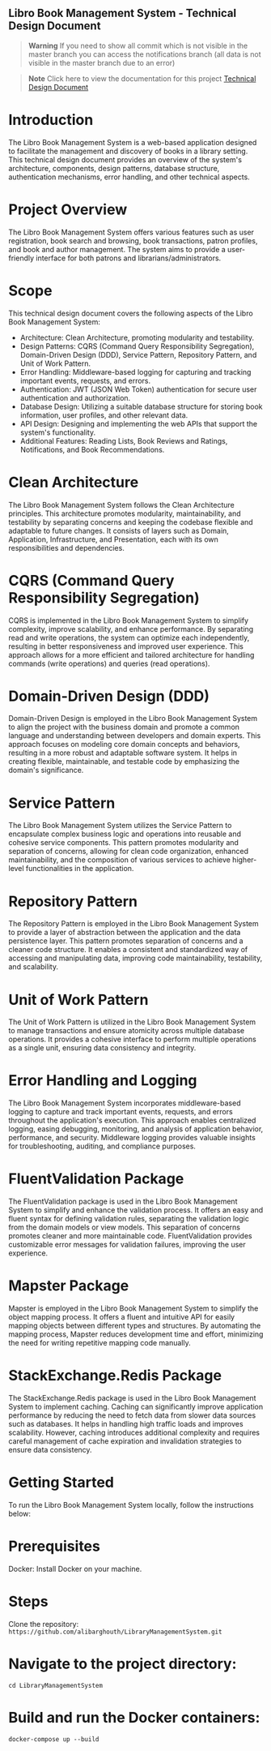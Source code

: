 ## Libro Book Management System - Technical Design Document

> **Warning**
> If you need to show all commit which is not visible in the master branch you can access the notifications branch (all data is not visible in the master branch due to an error)

> **Note**
> Click here to view the documentation for this project
> <a href = "https://www.notion.so/Technical-Design-Document-Libro-Book-Management-System-3716ed2333eb4b3499d4edfe2a662162">Technical Design Document</a>

# Introduction
The Libro Book Management System is a web-based application designed to facilitate the management and discovery of books in a library setting. This technical design document provides an overview of the system's architecture, components, design patterns, database structure, authentication mechanisms, error handling, and other technical aspects.

# Project Overview
The Libro Book Management System offers various features such as user registration, book search and browsing, book transactions, patron profiles, and book and author management. The system aims to provide a user-friendly interface for both patrons and librarians/administrators.

# Scope
This technical design document covers the following aspects of the Libro Book Management System:

- Architecture: Clean Architecture, promoting modularity and testability.
- Design Patterns: CQRS (Command Query Responsibility Segregation), Domain-Driven Design (DDD), Service Pattern, Repository Pattern, and Unit of Work Pattern.
- Error Handling: Middleware-based logging for capturing and tracking important events, requests, and errors.
- Authentication: JWT (JSON Web Token) authentication for secure user authentication and authorization.
- Database Design: Utilizing a suitable database structure for storing book information, user profiles, and other relevant data.
- API Design: Designing and implementing the web APIs that support the system's functionality.
- Additional Features: Reading Lists, Book Reviews and Ratings, Notifications, and Book Recommendations.
# Clean Architecture
The Libro Book Management System follows the Clean Architecture principles. This architecture promotes modularity, maintainability, and testability by separating concerns and keeping the codebase flexible and adaptable to future changes. It consists of layers such as Domain, Application, Infrastructure, and Presentation, each with its own responsibilities and dependencies.

# CQRS (Command Query Responsibility Segregation)
CQRS is implemented in the Libro Book Management System to simplify complexity, improve scalability, and enhance performance. By separating read and write operations, the system can optimize each independently, resulting in better responsiveness and improved user experience. This approach allows for a more efficient and tailored architecture for handling commands (write operations) and queries (read operations).

# Domain-Driven Design (DDD)
Domain-Driven Design is employed in the Libro Book Management System to align the project with the business domain and promote a common language and understanding between developers and domain experts. This approach focuses on modeling core domain concepts and behaviors, resulting in a more robust and adaptable software system. It helps in creating flexible, maintainable, and testable code by emphasizing the domain's significance.

# Service Pattern
The Libro Book Management System utilizes the Service Pattern to encapsulate complex business logic and operations into reusable and cohesive service components. This pattern promotes modularity and separation of concerns, allowing for clean code organization, enhanced maintainability, and the composition of various services to achieve higher-level functionalities in the application.

# Repository Pattern
The Repository Pattern is employed in the Libro Book Management System to provide a layer of abstraction between the application and the data persistence layer. This pattern promotes separation of concerns and a cleaner code structure. It enables a consistent and standardized way of accessing and manipulating data, improving code maintainability, testability, and scalability.

# Unit of Work Pattern
The Unit of Work Pattern is utilized in the Libro Book Management System to manage transactions and ensure atomicity across multiple database operations. It provides a cohesive interface to perform multiple operations as a single unit, ensuring data consistency and integrity.

# Error Handling and Logging
The Libro Book Management System incorporates middleware-based logging to capture and track important events, requests, and errors throughout the application's execution. This approach enables centralized logging, easing debugging, monitoring, and analysis of application behavior, performance, and security. Middleware logging provides valuable insights for troubleshooting, auditing, and compliance purposes.

# FluentValidation Package
The FluentValidation package is used in the Libro Book Management System to simplify and enhance the validation process. It offers an easy and fluent syntax for defining validation rules, separating the validation logic from the domain models or view models. This separation of concerns promotes cleaner and more maintainable code. FluentValidation provides customizable error messages for validation failures, improving the user experience.

# Mapster Package
Mapster is employed in the Libro Book Management System to simplify the object mapping process. It offers a fluent and intuitive API for easily mapping objects between different types and structures. By automating the mapping process, Mapster reduces development time and effort, minimizing the need for writing repetitive mapping code manually.

# StackExchange.Redis Package
The StackExchange.Redis package is used in the Libro Book Management System to implement caching. Caching can significantly improve application performance by reducing the need to fetch data from slower data sources such as databases. It helps in handling high traffic loads and improves scalability. However, caching introduces additional complexity and requires careful management of cache expiration and invalidation strategies to ensure data consistency.

# Getting Started
To run the Libro Book Management System locally, follow the instructions below:

# Prerequisites
Docker: Install Docker on your machine.

# Steps
Clone the repository:
```https://github.com/alibarghouth/LibraryManagementSystem.git```

# Navigate to the project directory:
```cd LibraryManagementSystem```

# Build and run the Docker containers:
```docker-compose up --build```

